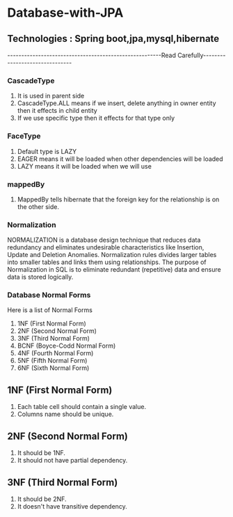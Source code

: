 # Database-with-JPA
## Technologies : Spring boot,jpa,mysql,hibernate
-------------------------------------------------------Read Carefully-------------------------------
### CascadeType
1. It is used in parent side
2. CascadeType.ALL means if we insert, delete anything in owner entity then it effects in child entity
3. If we use specific type then it effects for that type only

### FaceType
1. Default type is LAZY
2. EAGER means it will be loaded when other dependencies will be loaded 
3. LAZY means it will be loaded when we will use 

### mappedBy
1. MappedBy tells hibernate that the foreign key for the relationship is on the other side.




### Normalization
NORMALIZATION is a database design technique that reduces data redundancy and eliminates undesirable characteristics like Insertion, Update and Deletion Anomalies. Normalization rules divides larger tables into smaller tables and links them using relationships. The purpose of Normalization in SQL is to eliminate redundant (repetitive) data and ensure data is stored logically.


### Database Normal Forms
Here is a list of Normal Forms

1. 1NF (First Normal Form)
2. 2NF (Second Normal Form)
3. 3NF (Third Normal Form)
4. BCNF (Boyce-Codd Normal Form)
5. 4NF (Fourth Normal Form)
6. 5NF (Fifth Normal Form)
7. 6NF (Sixth Normal Form)


## 1NF (First Normal Form)
1. Each table cell should contain a single value.
2. Columns name should be unique.


## 2NF (Second Normal Form)
1. It should be 1NF.
2. It should not have partial dependency.

## 3NF (Third Normal Form)
1. It should be 2NF.
2. It doesn't have transitive dependency.




















